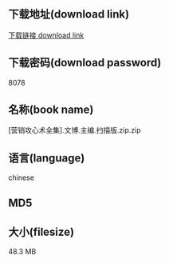 ## 下载地址(download link)
[下载链接 download link](https://tutu365.netlify.app/?s=%5B%E8%90%A5%E9%94%80%E6%94%BB%E5%BF%83%E6%9C%AF%E5%85%A8%E9%9B%86%5D.%E6%96%87%E5%8D%9A.%E4%B8%BB%E7%BC%96.%E6%89%AB%E6%8F%8F%E7%89%88.zip)

## 下载密码(download password)
8078

## 名称(book name)
[营销攻心术全集].文博.主编.扫描版.zip.zip

## 语言(language)
chinese

## MD5


## 大小(filesize)
48.3 MB
